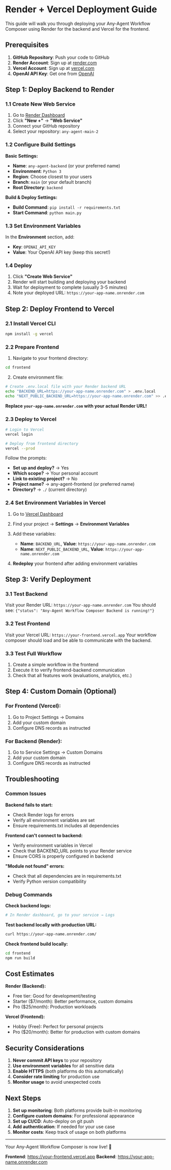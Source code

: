 # Render + Vercel Deployment Guide

This guide will walk you through deploying your Any-Agent Workflow Composer using Render for the backend and Vercel for the frontend.

## Prerequisites

1. **GitHub Repository**: Push your code to GitHub
2. **Render Account**: Sign up at [render.com](https://render.com)
3. **Vercel Account**: Sign up at [vercel.com](https://vercel.com)
4. **OpenAI API Key**: Get one from [OpenAI](https://platform.openai.com/api-keys)

## Step 1: Deploy Backend to Render

### 1.1 Create New Web Service

1. Go to [Render Dashboard](https://dashboard.render.com)
2. Click **"New +"** → **"Web Service"**
3. Connect your GitHub repository
4. Select your repository: `any-agent-main-2`

### 1.2 Configure Build Settings

**Basic Settings:**
- **Name**: `any-agent-backend` (or your preferred name)
- **Environment**: `Python 3`
- **Region**: Choose closest to your users
- **Branch**: `main` (or your default branch)
- **Root Directory**: `backend`

**Build & Deploy Settings:**
- **Build Command**: `pip install -r requirements.txt`
- **Start Command**: `python main.py`

### 1.3 Set Environment Variables

In the **Environment** section, add:
- **Key**: `OPENAI_API_KEY`
- **Value**: Your OpenAI API key (keep this secret!)

### 1.4 Deploy

1. Click **"Create Web Service"**
2. Render will start building and deploying your backend
3. Wait for deployment to complete (usually 3-5 minutes)
4. Note your deployed URL: `https://your-app-name.onrender.com`

## Step 2: Deploy Frontend to Vercel

### 2.1 Install Vercel CLI

```bash
npm install -g vercel
```

### 2.2 Prepare Frontend

1. Navigate to your frontend directory:
```bash
cd frontend
```

2. Create environment file:
```bash
# Create .env.local file with your Render backend URL
echo "BACKEND_URL=https://your-app-name.onrender.com" > .env.local
echo "NEXT_PUBLIC_BACKEND_URL=https://your-app-name.onrender.com" >> .env.local
```

**Replace `your-app-name.onrender.com` with your actual Render URL!**

### 2.3 Deploy to Vercel

```bash
# Login to Vercel
vercel login

# Deploy from frontend directory
vercel --prod
```

Follow the prompts:
- **Set up and deploy?** → Yes
- **Which scope?** → Your personal account
- **Link to existing project?** → No
- **Project name?** → any-agent-frontend (or preferred name)
- **Directory?** → `./` (current directory)

### 2.4 Set Environment Variables in Vercel

1. Go to [Vercel Dashboard](https://vercel.com/dashboard)
2. Find your project → **Settings** → **Environment Variables**
3. Add these variables:
   - **Name**: `BACKEND_URL`, **Value**: `https://your-app-name.onrender.com`
   - **Name**: `NEXT_PUBLIC_BACKEND_URL`, **Value**: `https://your-app-name.onrender.com`

4. **Redeploy** your frontend after adding environment variables

## Step 3: Verify Deployment

### 3.1 Test Backend

Visit your Render URL: `https://your-app-name.onrender.com`
You should see: `{"status": "Any-Agent Workflow Composer Backend is running!"}`

### 3.2 Test Frontend

Visit your Vercel URL: `https://your-frontend.vercel.app`
Your workflow composer should load and be able to communicate with the backend.

### 3.3 Test Full Workflow

1. Create a simple workflow in the frontend
2. Execute it to verify frontend-backend communication
3. Check that all features work (evaluations, analytics, etc.)

## Step 4: Custom Domain (Optional)

### For Frontend (Vercel):
1. Go to Project Settings → Domains
2. Add your custom domain
3. Configure DNS records as instructed

### For Backend (Render):
1. Go to Service Settings → Custom Domains
2. Add your custom domain
3. Configure DNS records as instructed

## Troubleshooting

### Common Issues

**Backend fails to start:**
- Check Render logs for errors
- Verify all environment variables are set
- Ensure requirements.txt includes all dependencies

**Frontend can't connect to backend:**
- Verify environment variables in Vercel
- Check that BACKEND_URL points to your Render service
- Ensure CORS is properly configured in backend

**"Module not found" errors:**
- Check that all dependencies are in requirements.txt
- Verify Python version compatibility

### Debug Commands

**Check backend logs:**
```bash
# In Render dashboard, go to your service → Logs
```

**Test backend locally with production URL:**
```bash
curl https://your-app-name.onrender.com/
```

**Check frontend build locally:**
```bash
cd frontend
npm run build
```

## Cost Estimates

**Render (Backend):**
- Free tier: Good for development/testing
- Starter ($7/month): Better performance, custom domains
- Pro ($25/month): Production workloads

**Vercel (Frontend):**
- Hobby (Free): Perfect for personal projects
- Pro ($20/month): Better for production with custom domains

## Security Considerations

1. **Never commit API keys** to your repository
2. **Use environment variables** for all sensitive data
3. **Enable HTTPS** (both platforms do this automatically)
4. **Consider rate limiting** for production use
5. **Monitor usage** to avoid unexpected costs

## Next Steps

1. **Set up monitoring**: Both platforms provide built-in monitoring
2. **Configure custom domains**: For professional appearance
3. **Set up CI/CD**: Auto-deploy on git push
4. **Add authentication**: If needed for your use case
5. **Monitor costs**: Keep track of usage on both platforms

---

Your Any-Agent Workflow Composer is now live! 🎉

**Frontend**: https://your-frontend.vercel.app
**Backend**: https://your-app-name.onrender.com 